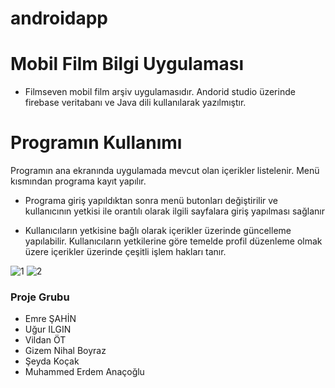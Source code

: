 # androidapp

# Mobil Film Bilgi Uygulaması

- Filmseven mobil film arşiv uygulamasıdır. Andorid studio üzerinde firebase veritabanı ve Java dili kullanılarak yazılmıştır.

# Programın Kullanımı
Programın ana ekranında uygulamada mevcut olan içerikler listelenir.
Menü kısmından programa kayıt yapılır.

* Programa giriş yapıldıktan sonra menü butonları değiştirilir ve kullanıcının yetkisi ile orantılı olarak ilgili sayfalara giriş yapılması sağlanır 


* Kullanıcıların yetkisine bağlı olarak içerikler üzerinde güncelleme yapılabilir. Kullanıcıların yetkilerine göre temelde profil düzenleme olmak üzere içerikler üzerinde çeşitli işlem hakları tanır. 


![1](https://user-images.githubusercontent.com/82611014/114933778-be6fe880-9e41-11eb-9018-af0f5cdb2f58.jpg)
![2](https://user-images.githubusercontent.com/82611014/114933805-c6c82380-9e41-11eb-94f6-d09d5295ba9e.jpg)


















### Proje Grubu
- Emre ŞAHİN
- Uğur ILGIN
- Vildan ÖT
- Gizem Nihal Boyraz
- Şeyda Koçak
- Muhammed Erdem Anaçoğlu
